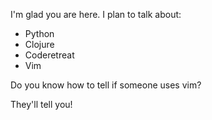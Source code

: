 
I'm glad you are here. I plan to talk about:

* Python
* Clojure
* Coderetreat
* Vim


Do you know how to tell if someone uses vim?


They'll tell you!
